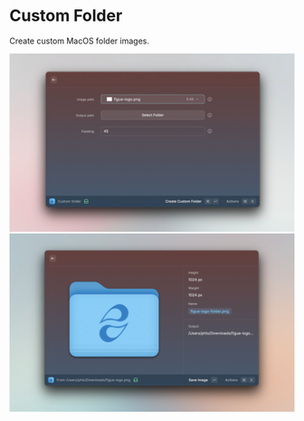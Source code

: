 # Custom Folder

Create custom MacOS folder images.

![custom-folder-1](metadata/custom-folder-1.png)
![custom-folder-2](metadata/custom-folder-2.png)
